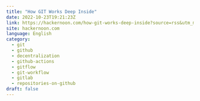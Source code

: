 ```yaml
---
title: "How GIT Works Deep Inside"
date: 2022-10-23T19:21:23Z
link: https://hackernoon.com/how-git-works-deep-inside?source=rss&utm_medium=RSS&utm_source=news.12bit.vn
site: hackernoon.com
language: English
category:
  - git
  - github
  - decentralization
  - github-actions
  - gitflow
  - git-workflow
  - gitlab
  - repositories-on-github
draft: false
---
```

